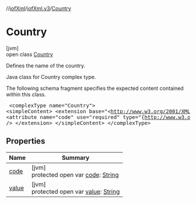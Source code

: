 //[iofXml](../../../index.md)/[iofXml.v3](../index.md)/[Country](index.md)

# Country

[jvm]\
open class [Country](index.md)

Defines the name of the country. <p>Java class for Country complex type. <p>The following schema fragment specifies the expected content contained within this class. <pre> &lt;complexType name="Country"&gt; &lt;simpleContent&gt; &lt;extension base="&lt;http://www.w3.org/2001/XMLSchema&gt;string"&gt; &lt;attribute name="code" use="required" type="{http://www.w3.org/2001/XMLSchema}string" /&gt; &lt;/extension&gt; &lt;/simpleContent&gt; &lt;/complexType&gt; </pre>

## Properties

| Name | Summary |
|---|---|
| [code](code.md) | [jvm]<br>protected open var [code](code.md): [String](https://docs.oracle.com/javase/8/docs/api/java/lang/String.html) |
| [value](value.md) | [jvm]<br>protected open var [value](value.md): [String](https://docs.oracle.com/javase/8/docs/api/java/lang/String.html) |
